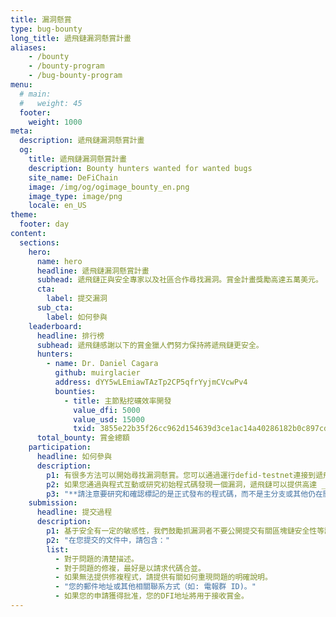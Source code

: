 ```yaml
---
title: 漏洞懸賞
type: bug-bounty
long_title: 遞飛鏈漏洞懸賞計畫
aliases:
    - /bounty
    - /bounty-program
    - /bug-bounty-program
menu:
  # main:
  #   weight: 45
  footer:
    weight: 1000
meta:
  description: 遞飛鏈漏洞懸賞計畫
  og:
    title: 遞飛鏈漏洞懸賞計畫
    description: Bounty hunters wanted for wanted bugs
    site_name: DeFiChain
    image: /img/og/ogimage_bounty_en.png
    image_type: image/png
    locale: en_US
theme:
  footer: day
content:
  sections:
    hero:
      name: hero
      headline: 遞飛鏈漏洞懸賞計畫
      subhead: 遞飛鏈正與安全專家以及社區合作尋找漏洞。賞金計畫獎勵高達五萬美元。
      cta:
        label: 提交漏洞
      sub_cta:
        label: 如何參與
    leaderboard:
      headline: 排行榜
      subhead: 遞飛鏈感謝以下的賞金獵人們努力保持將遞飛鏈更安全。
      hunters:
        - name: Dr. Daniel Cagara
          github: muirglacier
          address: dYY5wLEmiawTAzTp2CP5qfrYyjmCVcwPv4
          bounties:
            - title: 主節點挖礦效率開發
              value_dfi: 5000
              value_usd: 15000
              txid: 3855e22b35f26cc962d154639d3ce1ac14a40286182b0c897cd5dbe8c0b60503
      total_bounty: 賞金總額
    participation:
      headline: 如何參與
      description:
        p1: 有很多方法可以開始尋找漏洞懸賞。您可以通過運行defid-testnet連接到遞飛鏈測試網開始。或者，您可以在[GitHub](https://github.com/defich/ain)學習初始程式碼。
        p2: 如果您通過與程式互動或研究初始程式碼發現一個漏洞，遞飛鏈可以提供高達 _五萬美元DFI_ 的漏洞賞金，前提是要發現缺陷的嚴重性，和您能夠提供關于修複或複制等有用的資訊。
        p3: "**請注意要研究和確認標記的是正式發布的程式碼，而不是主分支或其他仍在開發中的程式碼。**"
    submission:
      headline: 提交過程
      description:
        p1: 基于安全有一定的敏感性，我們鼓勵抓漏洞者不要公開提交有關區塊鏈安全性等議題。遞飛鏈鼓勵您自行決定，如果您覺得這個問題不是公衆可以輕易利用的，那麽可以在[GitHub](https://github.com/defich/ain)的回購中創建議題。如果議題有可能會被他人利用並是個關鍵，那麽請給我們發郵件[security@defichain.com](mailto:security@defichain.com)。
        p2: "在您提交的文件中，請包含："
        list: 
          - 對于問題的清楚描述。
          - 對于問題的修複，最好是以請求代碼合並。
          - 如果無法提供修複程式，請提供有關如何重現問題的明確說明。
          - "您的郵件地址或其他相關聯系方式（如: 電報群 ID)。"
          - 如果您的申請獲得批准，您的DFI地址將用于接收賞金。
---
```

